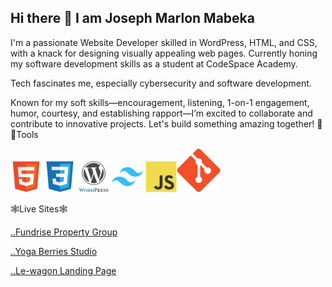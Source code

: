 ## Hi there 👋 I am Joseph Marlon Mabeka
I'm a passionate Website Developer skilled in WordPress, HTML, and CSS, with a knack for designing visually appealing web pages. Currently honing my software development skills as a student at CodeSpace Academy. 

Tech fascinates me, especially cybersecurity and software development.

Known for my soft skills—encouragement, listening, 1-on-1 engagement, humor, courtesy, and establishing rapport—I’m excited to collaborate and contribute to innovative projects. Let's build something amazing together! 🚀
🧰Tools

<img src="https://github.com/devicons/devicon/blob/ca28c779441053191ff11710fe24a9e6c23690d6/icons/html5/html5-original.svg#L1" alt="HTML Logo" width="50" height="50"> <img src="https://github.com/devicons/devicon/blob/ca28c779441053191ff11710fe24a9e6c23690d6/icons/css3/css3-original.svg#L1" alt="css Logo" width="50" height="50"> <img src="https://github.com/devicons/devicon/blob/ca28c779441053191ff11710fe24a9e6c23690d6/icons/wordpress/wordpress-original.svg#L1" alt="wordpress Logo" width="50" height="50"> <img src="https://github.com/devicons/devicon/blob/ca28c779441053191ff11710fe24a9e6c23690d6/icons/tailwindcss/tailwindcss-original.svg#L1" alt="tailwind Logo" width="50" height="50"> <img src="https://github.com/devicons/devicon/blob/ca28c779441053191ff11710fe24a9e6c23690d6/icons/javascript/javascript-original.svg#L1" alt="js Logo" width="50" height="50"><img src="https://github.com/devicons/devicon/blob/ca28c779441053191ff11710fe24a9e6c23690d6/icons/git/git-original.svg#L1" alt="js Logo" width="70" height="70">


🕸️Live Sites🕸️

[..Fundrise Property Group](https://buildersmerchantz.com/)

[..Yoga Berries Studio](https://www.yogaberries.co.za/)

[..Le-wagon Landing Page](https://github.com/JosephMarlon/lewagon_landing_page)


<!--
**JosephMarlon/JosephMarlon** is a ✨ _special_ ✨ repository because its `README.md` (this file) appears on your GitHub profile.

Here are some ideas to get you started:

- 🔭 I’m currently working on ...
- 🌱 I’m currently learning ...
- 👯 I’m looking to collaborate on ...
- 🤔 I’m looking for help with ...
- 💬 Ask me about ...
- 📫 How to reach me: ...
- 😄 Pronouns: ...
- ⚡ Fun fact: ...
-->
